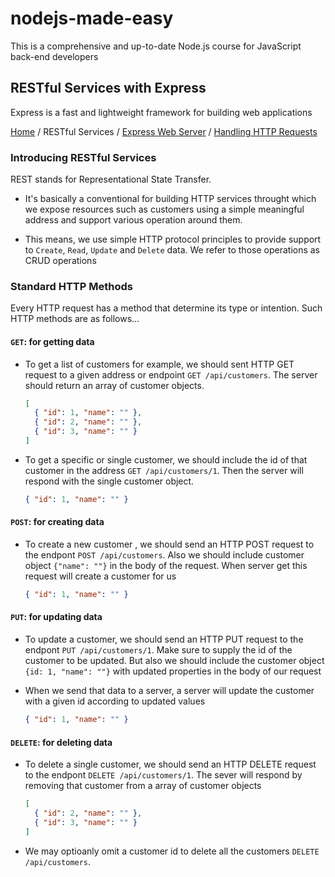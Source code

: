 # nodejs-made-easy

This is a comprehensive and up-to-date Node.js course for JavaScript back-end developers

## RESTful Services with Express

Express is a fast and lightweight framework for building web applications

[Home](../README.md) / RESTful Services / [Express Web Server](./express.md) / [Handling HTTP Requests](./handling-requests.md)

### Introducing RESTful Services

REST stands for Representational State Transfer.

- It's basically a conventional for building HTTP services throught which we expose resources such as customers using a simple meaningful address and support various operation around them.

- This means, we use simple HTTP protocol principles to provide support to `Create`, `Read`, `Update` and `Delete` data. We refer to those operations as CRUD operations

### Standard HTTP Methods

Every HTTP request has a method that determine its type or intention. Such HTTP methods are as follows...

#### `GET`: for getting data

- To get a list of customers for example, we should sent HTTP GET request to a given address or endpoint `GET /api/customers`. The server should return an array of customer objects.

  ```json
  [
    { "id": 1, "name": "" },
    { "id": 2, "name": "" },
    { "id": 3, "name": "" }
  ]
  ```

- To get a specific or single customer, we should include the id of that customer in the address `GET /api/customers/1`. Then the server will respond with the single customer object.

  ```json
  { "id": 1, "name": "" }
  ```

#### `POST`: for creating data

- To create a new customer , we should send an HTTP POST request to the endpont `POST /api/customers`. Also we should include customer object `{"name": ""}` in the body of the request. When server get this request will create a customer for us

  ```json
  { "id": 1, "name": "" }
  ```

#### `PUT`: for updating data

- To update a customer, we should send an HTTP PUT request to the endpont `PUT /api/customers/1`. Make sure to supply the id of the customer to be updated. But also we should include the customer object `{id: 1, "name": ""}` with updated properties in the body of our request

- When we send that data to a server, a server will update the customer with a given id according to updated values

  ```json
  { "id": 1, "name": "" }
  ```

#### `DELETE`: for deleting data

- To delete a single customer, we should send an HTTP DELETE request to the endpont `DELETE /api/customers/1`. The sever will respond by removing that customer from a array of customer objects

  ```json
  [
    { "id": 2, "name": "" },
    { "id": 3, "name": "" }
  ]
  ```

- We may optioanly omit a customer id to delete all the customers `DELETE /api/customers`.
